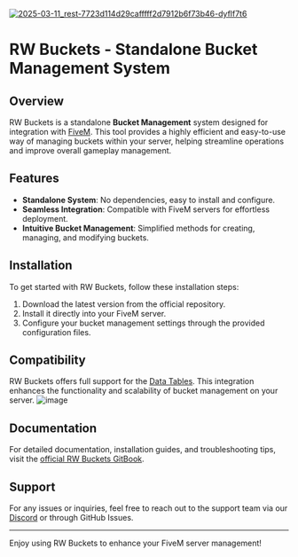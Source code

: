 
[![2025-03-11_rest-7723d114d29cafffff2d7912b6f73b46-dyflf7t6](https://github.com/user-attachments/assets/86d4e337-52f7-4759-8e0e-9a6d327a275e )](https://ko-fi.com/royalewind)

# RW Buckets - Standalone Bucket Management System

## Overview

RW Buckets is a standalone **Bucket Management** system designed for integration with [FiveM](https://fivem.net/). This tool provides a highly efficient and easy-to-use way of managing buckets within your server, helping streamline operations and improve overall gameplay management.

## Features

- **Standalone System**: No dependencies, easy to install and configure.
- **Seamless Integration**: Compatible with FiveM servers for effortless deployment.
- **Intuitive Bucket Management**: Simplified methods for creating, managing, and modifying buckets.

## Installation

To get started with RW Buckets, follow these installation steps:

1. Download the latest version from the official repository.
2. Install it directly into your FiveM server.
3. Configure your bucket management settings through the provided configuration files.

## Compatibility

RW Buckets offers full support for the [Data Tables](https://infinity-pulse.tebex.io/package/6750416). This integration enhances the functionality and scalability of bucket management on your server.
![image](https://github.com/user-attachments/assets/0e51e444-6c64-4e69-85a2-a4bb7018b0b1)


## Documentation

For detailed documentation, installation guides, and troubleshooting tips, visit the [official RW Buckets GitBook](https://royalewind.gitbook.io/fivem-1/rw_buckets).

## Support

For any issues or inquiries, feel free to reach out to the support team via our [Discord](https://discord.gg/T8b8q7ZN8b) or through GitHub Issues.

---
Enjoy using RW Buckets to enhance your FiveM server management!
